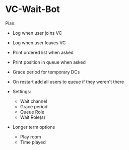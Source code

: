 # VC-Wait-Bot

Plan:
* Log when user joins VC
* Log when user leaves VC
* Print ordered list when asked
* Print position in queue when asked
* Grace period for temporary DCs
* On restart add all users to queue if they weren't there
* Settings:
    * Wait channel
    * Grace period
    * Queue Role
    * Wait Role(s)

* Longer term options
    * Play room
    * Time played